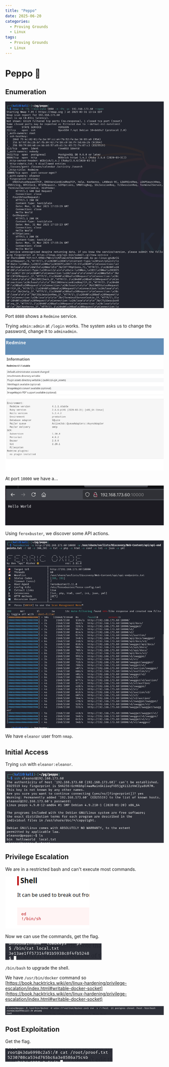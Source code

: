 ```yaml
---
title: "Peppo"
date: 2025-06-20
categories:
  - Proving Grounds
  - Linux
tags:
  - Proving Grounds
  - Linux
---
```


# Peppo 🔺
<!-- more -->

## Enumeration

![](../assets/Pasted%20image%2020250331191754.png)

Port `8080` shows a `Redmine` service.

Trying `admin:admin` at `/login` works. The system asks us to change the password, change it to `adminadmin`.

![](../assets/Pasted%20image%2020250331193344.png)

At port `10000` we have a...

![](../assets/Pasted%20image%2020250331195747.png)

Using `feroxbuster`, we discover some API actions.

![](../assets/Pasted%20image%2020250331195817.png)

We have `eleanor` user from `nmap`.

## Initial Access

Trying `ssh` with `eleanor:eleanor`.

![](../assets/Pasted%20image%2020250331231054.png)

## Privilege Escalation

We are in a restricted bash and can't execute most commands.

![](../assets/Pasted%20image%2020250331232352.png)

Now we can use the commands, get the flag.

![](../assets/Pasted%20image%2020250331232419.png)

`/bin/bash` to upgrade the shell.

We have `/usr/bin/docker` command so [https://book.hacktricks.wiki/en/linux-hardening/privilege-escalation/index.html#writable-docker-socket](https://book.hacktricks.wiki/en/linux-hardening/privilege-escalation/index.html#writable-docker-socket)

![](../assets/Pasted%20image%2020250331235019.png)

## Post Exploitation

Get the flag.

![](../assets/Pasted%20image%2020250331235036.png)
